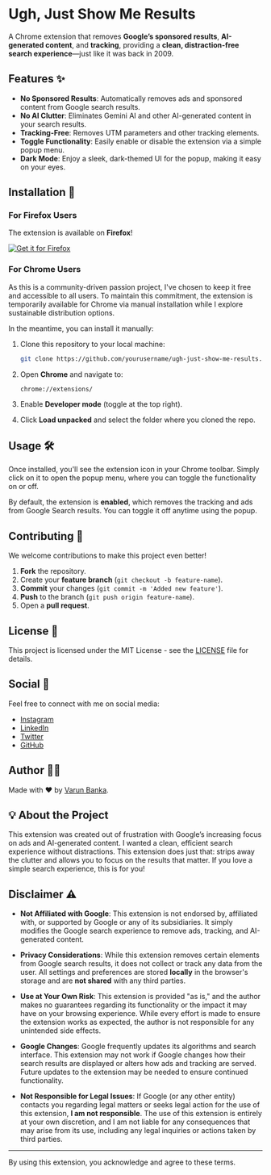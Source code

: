 # Ugh, Just Show Me Results

A Chrome extension that removes **Google’s sponsored results**, **AI-generated content**, and **tracking**, providing a **clean, distraction-free search experience**—just like it was back in 2009.


## Features ✨

- **No Sponsored Results**: Automatically removes ads and sponsored content from Google search results.
- **No AI Clutter**: Eliminates Gemini AI and other AI-generated content in your search results.
- **Tracking-Free**: Removes UTM parameters and other tracking elements.
- **Toggle Functionality**: Easily enable or disable the extension via a simple popup menu.
- **Dark Mode**: Enjoy a sleek, dark-themed UI for the popup, making it easy on your eyes.


## Installation 🚀

### For Firefox Users
The extension is available on **Firefox**!  

[![Get it for Firefox](https://img.shields.io/badge/Get%20it%20for-Firefox-FF7139?style=for-the-badge&logo=firefox&logoColor=white)](https://addons.mozilla.org/addon/ugh-just-show-me-results/)

### For Chrome Users
As this is a community-driven passion project, I've chosen to keep it free and accessible to all users. To maintain this commitment, the extension is temporarily available for Chrome via manual installation while I explore sustainable distribution options.

In the meantime, you can install it manually:

1. Clone this repository to your local machine:
   ```bash
   git clone https://github.com/yourusername/ugh-just-show-me-results.git
   ```

2. Open **Chrome** and navigate to:
   ```
   chrome://extensions/
   ```

3. Enable **Developer mode** (toggle at the top right).

4. Click **Load unpacked** and select the folder where you cloned the repo.


## Usage 🛠️

Once installed, you'll see the extension icon in your Chrome toolbar. Simply click on it to open the popup menu, where you can toggle the functionality on or off.

By default, the extension is **enabled**, which removes the tracking and ads from Google Search results. You can toggle it off anytime using the popup.


## Contributing 🤝

We welcome contributions to make this project even better!

1. **Fork** the repository.
2. Create your **feature branch** (`git checkout -b feature-name`).
3. **Commit** your changes (`git commit -m 'Added new feature'`).
4. **Push** to the branch (`git push origin feature-name`).
5. Open a **pull request**.


## License 📄

This project is licensed under the MIT License - see the [LICENSE](LICENSE) file for details.


## Social 📱

Feel free to connect with me on social media:

- [Instagram](https://www.instagram.com/varunbanka18)
- [LinkedIn](https://www.linkedin.com/in/varun-banka18)
- [Twitter](https://twitter.com/VarunBanka18)
- [GitHub](https://github.com/VarunBanka)


## Author 👨‍💻

Made with ❤️ by [Varun Banka](https://varunbanka.github.io/).


## 💡 About the Project

This extension was created out of frustration with Google’s increasing focus on ads and AI-generated content. I wanted a clean, efficient search experience without distractions. This extension does just that: strips away the clutter and allows you to focus on the results that matter. If you love a simple search experience, this is for you!


## Disclaimer ⚠️

- **Not Affiliated with Google**: This extension is not endorsed by, affiliated with, or supported by Google or any of its subsidiaries. It simply modifies the Google search experience to remove ads, tracking, and AI-generated content.
  
- **Privacy Considerations**: While this extension removes certain elements from Google search results, it does not collect or track any data from the user. All settings and preferences are stored **locally** in the browser's storage and are **not shared** with any third parties.

- **Use at Your Own Risk**: This extension is provided "as is," and the author makes no guarantees regarding its functionality or the impact it may have on your browsing experience. While every effort is made to ensure the extension works as expected, the author is not responsible for any unintended side effects.

- **Google Changes**: Google frequently updates its algorithms and search interface. This extension may not work if Google changes how their search results are displayed or alters how ads and tracking are served. Future updates to the extension may be needed to ensure continued functionality.

- **Not Responsible for Legal Issues**: If Google (or any other entity) contacts you regarding legal matters or seeks legal action for the use of this extension, **I am not responsible**. The use of this extension is entirely at your own discretion, and I am not liable for any consequences that may arise from its use, including any legal inquiries or actions taken by third parties.

---

By using this extension, you acknowledge and agree to these terms.

